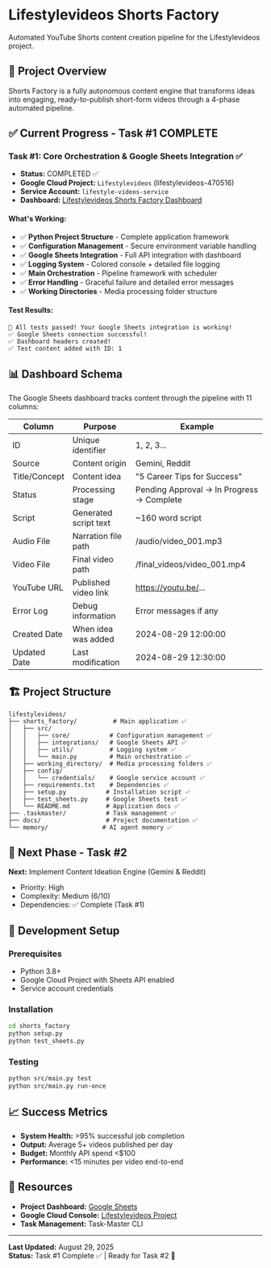 # Lifestylevideos Shorts Factory

Automated YouTube Shorts content creation pipeline for the Lifestylevideos project.

## 🎯 Project Overview

Shorts Factory is a fully autonomous content engine that transforms ideas into engaging, ready-to-publish short-form videos through a 4-phase automated pipeline.

## ✅ Current Progress - Task #1 COMPLETE

### **Task #1: Core Orchestration & Google Sheets Integration** ✅
- **Status:** COMPLETED ✅
- **Google Cloud Project:** `Lifestylevideos` (lifestylevideos-470516)  
- **Service Account:** `lifestyle-videos-service`
- **Dashboard:** [Lifestylevideos Shorts Factory Dashboard](https://docs.google.com/spreadsheets/d/1uAu0yBPzjAvvNn4GjVpnwa3P2wdpF9P69K1-anNqSZU/edit)

#### What's Working:
- ✅ **Python Project Structure** - Complete application framework
- ✅ **Configuration Management** - Secure environment variable handling  
- ✅ **Google Sheets Integration** - Full API integration with dashboard
- ✅ **Logging System** - Colored console + detailed file logging
- ✅ **Main Orchestration** - Pipeline framework with scheduler
- ✅ **Error Handling** - Graceful failure and detailed error messages
- ✅ **Working Directories** - Media processing folder structure

#### Test Results:
```
🎉 All tests passed! Your Google Sheets integration is working!
✅ Google Sheets connection successful!
✅ Dashboard headers created!
✅ Test content added with ID: 1
```

## 📊 Dashboard Schema

The Google Sheets dashboard tracks content through the pipeline with 11 columns:

| Column | Purpose | Example |
|--------|---------|---------|
| ID | Unique identifier | 1, 2, 3... |
| Source | Content origin | Gemini, Reddit |  
| Title/Concept | Content idea | "5 Career Tips for Success" |
| Status | Processing stage | Pending Approval → In Progress → Complete |
| Script | Generated script text | ~160 word script |
| Audio File | Narration file path | /audio/video_001.mp3 |
| Video File | Final video path | /final_videos/video_001.mp4 |
| YouTube URL | Published video link | https://youtu.be/... |
| Error Log | Debug information | Error messages if any |
| Created Date | When idea was added | 2024-08-29 12:00:00 |
| Updated Date | Last modification | 2024-08-29 12:30:00 |

## 🏗️ Project Structure

```
lifestylevideos/
├── shorts_factory/          # Main application ✅
│   ├── src/
│   │   ├── core/           # Configuration management ✅
│   │   ├── integrations/   # Google Sheets API ✅ 
│   │   ├── utils/          # Logging system ✅
│   │   └── main.py         # Main orchestration ✅
│   ├── working_directory/  # Media processing folders ✅
│   ├── config/            
│   │   └── credentials/    # Google service account ✅
│   ├── requirements.txt    # Dependencies ✅
│   ├── setup.py           # Installation script ✅
│   ├── test_sheets.py     # Google Sheets test ✅
│   └── README.md          # Application docs ✅
├── .taskmaster/           # Task management ✅
├── docs/                  # Project documentation ✅
└── memory/               # AI agent memory ✅
```

## 🚀 Next Phase - Task #2

**Next:** Implement Content Ideation Engine (Gemini & Reddit)
- Priority: High
- Complexity: Medium (6/10)
- Dependencies: ✅ Complete (Task #1)

## 🔧 Development Setup

### Prerequisites
- Python 3.8+
- Google Cloud Project with Sheets API enabled
- Service account credentials

### Installation
```bash
cd shorts_factory
python setup.py
python test_sheets.py
```

### Testing
```bash
python src/main.py test
python src/main.py run-once
```

## 📈 Success Metrics

- **System Health:** >95% successful job completion
- **Output:** Average 5+ videos published per day  
- **Budget:** Monthly API spend <$100
- **Performance:** <15 minutes per video end-to-end

## 🔗 Resources

- **Project Dashboard:** [Google Sheets](https://docs.google.com/spreadsheets/d/1uAu0yBPzjAvvNn4GjVpnwa3P2wdpF9P69K1-anNqSZU/edit)
- **Google Cloud Console:** [Lifestylevideos Project](https://console.cloud.google.com/home/dashboard?project=lifestylevideos-470516)
- **Task Management:** Task-Master CLI

---

**Last Updated:** August 29, 2025  
**Status:** Task #1 Complete ✅ | Ready for Task #2 🚀
